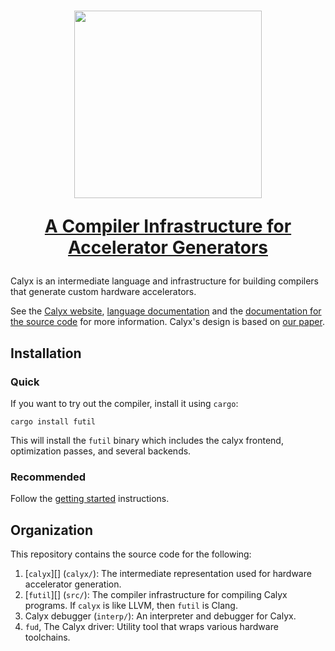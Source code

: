 <h1>
<p align="center">
<img src="https://capra.cs.cornell.edu/calyx/img/logo-text.svg" width="300">
</p>
<p align="center">
<a href="https://capra.cs.cornell.edu/calyx">A Compiler Infrastructure for Accelerator Generators</a>
</p>
</h1>

Calyx is an intermediate language and infrastructure for building compilers that generate custom hardware accelerators.

See the [Calyx website][site], [language documentation][docs] and the
[documentation for the source code][source-docs]
for more information. Calyx's design is based on [our paper][paper].

## Installation

### Quick
If you want to try out the compiler, install it using `cargo`:
```
cargo install futil
```

This will install the `futil` binary which includes the calyx frontend,
optimization passes, and several backends.

### Recommended

Follow the [getting started][docs] instructions.

## Organization

This repository contains the source code for the following:
1. [`calyx`][] (`calyx/`): The intermediate representation used for hardware
   accelerator generation.
2. [`futil`][] (`src/`): The compiler infrastructure for compiling Calyx programs.
   If `calyx` is like LLVM, then `futil` is Clang.
3. Calyx debugger (`interp/`): An interpreter and debugger for Calyx.
4. `fud`, The Calyx driver: Utility tool that wraps various hardware toolchains.

[site]: https://capra.cs.cornell.edu/calyx
[docs]: https://capra.cs.cornell.edu/docs/calyx/
[source-docs]: https://capra.cs.cornell.edu/docs/calyx/source/calyx
[paper]: https://rachitnigam.com/files/pubs/calyx.pdf
